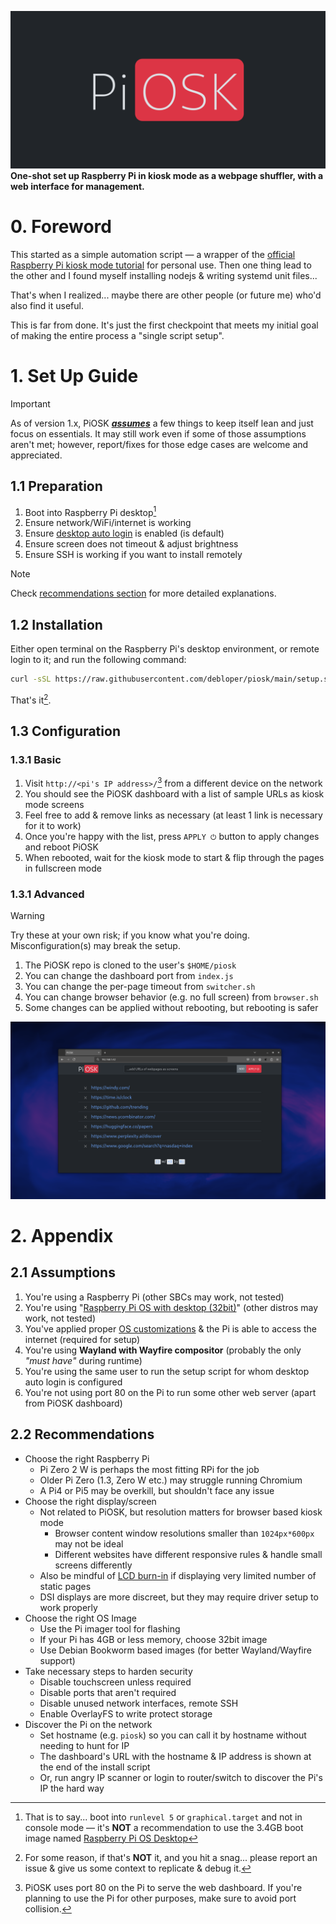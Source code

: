 ![PiOSK Banner](assets/banner.png)
**One-shot set up Raspberry Pi in kiosk mode as a webpage shuffler, with a web interface for management.**

# 0. Foreword

This started as a simple automation script &mdash; a wrapper of the [official Raspberry Pi kiosk mode tutorial](https://www.raspberrypi.com/tutorials/how-to-use-a-raspberry-pi-in-kiosk-mode/) for personal use. Then one thing lead to the other and I found myself installing nodejs & writing systemd unit files...

That's when I realized... maybe there are other people (or future me) who'd also find it useful.

This is far from done. It's just the first checkpoint that meets my initial goal of making the entire process a "single script setup".


# 1. Set Up Guide

> [!IMPORTANT]  
> As of version 1.x, PiOSK ***[assumes](#21-assumptions)*** a few things to keep itself lean and just focus on essentials. It may still work even if some of those assumptions aren't met; however, report/fixes for those edge cases are welcome and appreciated.


## 1.1 Preparation

1. Boot into Raspberry Pi desktop[^1]
2. Ensure network/WiFi/internet is working
3. Ensure [desktop auto login](https://www.raspberrypi.com/documentation/computers/configuration.html#boot-options) is enabled (is default)
4. Ensure screen does not timeout & adjust brightness
5. Ensure SSH is working if you want to install remotely

[^1]: That is to say... boot into `runlevel 5` or `graphical.target` and not in console mode &mdash; it's **NOT** a recommendation to use the 3.4GB boot image named [Raspberry Pi OS Desktop](https://www.raspberrypi.com/software/operating-systems/#raspberry-pi-desktop)

> [!NOTE]  
> Check [recommendations section](#22-recommendations) for more detailed explanations.


## 1.2 Installation

Either open terminal on the Raspberry Pi's desktop environment, or remote login to it; and run the following command:

```bash
curl -sSL https://raw.githubusercontent.com/debloper/piosk/main/setup.sh | sudo bash -
```

That's it[^2].

[^2]: For some reason, if that's **NOT** it, and you hit a snag... please report an issue & give us some context to replicate & debug it.

## 1.3 Configuration

### 1.3.1 Basic

1. Visit `http://<pi's IP address>/`[^3] from a different device on the network
2. You should see the PiOSK dashboard with a list of sample URLs as kiosk mode screens
3. Feel free to add & remove links as necessary (at least 1 link is necessary for it to work)
4. Once you're happy with the list, press `APPLY ⏻` button to apply changes and reboot PiOSK
5. When rebooted, wait for the kiosk mode to start & flip through the pages in fullscreen mode


### 1.3.1 Advanced

> [!WARNING]  
> Try these at your own risk; if you know what you're doing. Misconfiguration(s) may break the setup.

1. The PiOSK repo is cloned to the user's `$HOME/piosk`
2. You can change the dashboard port from `index.js`
3. You can change the per-page timeout from `switcher.sh`
4. You can change browser behavior (e.g. no full screen) from `browser.sh`
5. Some changes can be applied without rebooting, but rebooting is safer

[^3]: PiOSK uses port 80 on the Pi to serve the web dashboard. If you're planning to use the Pi for other purposes, make sure to avoid port collision.

![PiOSK Dashboard Web GUI](assets/dashboard.png)

# 2. Appendix

## 2.1 Assumptions

1. You're using a Raspberry Pi (other SBCs may work, not tested)
2. You're using "[Raspberry Pi OS with desktop (32bit)](https://www.raspberrypi.com/software/operating-systems/#raspberry-pi-os-32-bit)" (other distros may work, not tested)
3. You've applied proper [OS customizations](https://www.raspberrypi.com/documentation/computers/getting-started.html#advanced-options) & the Pi is able to access the internet (required for setup)
4. You're using **Wayland with Wayfire compositor** (probably the only *"must have"* during runtime)
5. You're using the same user to run the setup script for whom desktop auto login is configured
6. You're not using port 80 on the Pi to run some other web server (apart from PiOSK dashboard)

## 2.2 Recommendations

- Choose the right Raspberry Pi
    - Pi Zero 2 W is perhaps the most fitting RPi for the job
    - Older Pi Zero (1.3, Zero W etc.) may struggle running Chromium
    - A Pi4 or Pi5 may be overkill, but shouldn't face any issue
- Choose the right display/screen
    - Not related to PiOSK, but resolution matters for browser based kiosk mode
        - Browser content window resolutions smaller than `1024px*600px` may not be ideal
        - Different websites have different responsive rules & handle small screens differently
    - Also be mindful of [LCD burn-in](https://en.wikipedia.org/wiki/Screen_burn-in) if displaying very limited number of static pages
    - DSI displays are more discreet, but they may require driver setup to work properly
- Choose the right OS Image
    - Use the Pi imager tool for flashing
    - If your Pi has 4GB or less memory, choose 32bit image
    - Use Debian Bookworm based images (for better Wayland/Wayfire support)
- Take necessary steps to harden security
    - Disable touchscreen unless required
    - Disable ports that aren't required
    - Disable unused network interfaces, remote SSH
    - Enable OverlayFS to write protect storage
- Discover the Pi on the network
    - Set hostname (e.g. `piosk`) so you can call it by hostname without needing to hunt for IP
    - The dashboard's URL with the hostname & IP address is shown at the end of the install script
    - Or, run angry IP scanner or login to router/switch to discover the Pi's IP the hard way
